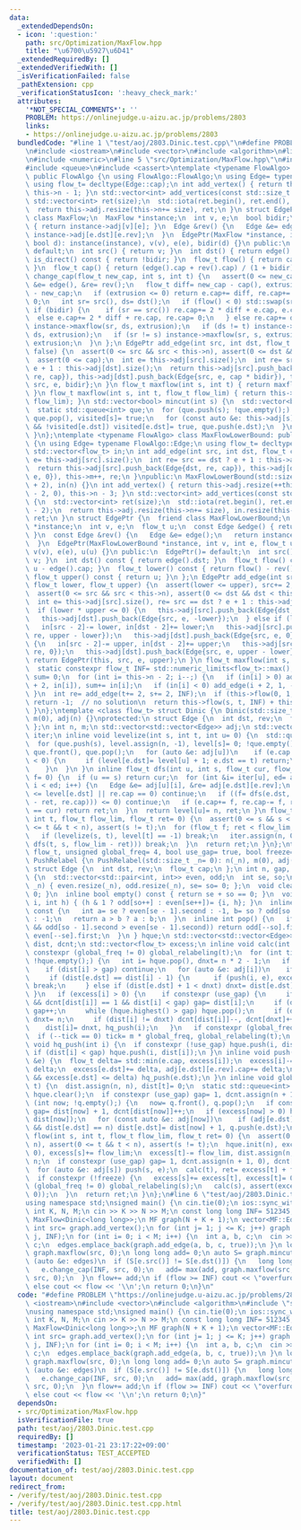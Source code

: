 ```yaml
---
data:
  _extendedDependsOn:
  - icon: ':question:'
    path: src/Optimization/MaxFlow.hpp
    title: "\u6700\u5927\u6D41"
  _extendedRequiredBy: []
  _extendedVerifiedWith: []
  _isVerificationFailed: false
  _pathExtension: cpp
  _verificationStatusIcon: ':heavy_check_mark:'
  attributes:
    '*NOT_SPECIAL_COMMENTS*': ''
    PROBLEM: https://onlinejudge.u-aizu.ac.jp/problems/2803
    links:
    - https://onlinejudge.u-aizu.ac.jp/problems/2803
  bundledCode: "#line 1 \"test/aoj/2803.Dinic.test.cpp\"\n#define PROBLEM \"https://onlinejudge.u-aizu.ac.jp/problems/2803\"\
    \n#include <iostream>\n#include <vector>\n#include <algorithm>\n#line 3 \"src/Optimization/MaxFlow.hpp\"\
    \n#include <numeric>\n#line 5 \"src/Optimization/MaxFlow.hpp\"\n#include <limits>\n\
    #include <queue>\n#include <cassert>\ntemplate <typename FlowAlgo> struct MaxFlow:\
    \ public FlowAlgo {\n using FlowAlgo::FlowAlgo;\n using Edge= typename FlowAlgo::Edge;\n\
    \ using flow_t= decltype(Edge::cap);\n int add_vertex() { return this->adj.resize(++this->n),\
    \ this->n - 1; }\n std::vector<int> add_vertices(const std::size_t size) {\n \
    \ std::vector<int> ret(size);\n  std::iota(ret.begin(), ret.end(), this->n);\n\
    \  return this->adj.resize(this->n+= size), ret;\n }\n struct EdgePtr {\n  friend\
    \ class MaxFlow;\n  MaxFlow *instance;\n  int v, e;\n  bool bidir;\n  Edge &edge()\
    \ { return instance->adj[v][e]; }\n  Edge &rev() {\n   Edge &e= edge();\n   return\
    \ instance->adj[e.dst][e.rev];\n  }\n  EdgePtr(MaxFlow *instance, int v, int e,\
    \ bool d): instance(instance), v(v), e(e), bidir(d) {}\n public:\n  EdgePtr()=\
    \ default;\n  int src() { return v; }\n  int dst() { return edge().dst; }\n  bool\
    \ is_direct() const { return !bidir; }\n  flow_t flow() { return cap() - edge().cap;\
    \ }\n  flow_t cap() { return (edge().cap + rev().cap) / (1 + bidir); }\n  flow_t\
    \ change_cap(flow_t new_cap, int s, int t) {\n   assert(0 <= new_cap);\n   Edge\
    \ &e= edge(), &re= rev();\n   flow_t diff= new_cap - cap(), extrusion= std::abs(flow())\
    \ - new_cap;\n   if (extrusion <= 0) return e.cap+= diff, re.cap+= diff * bidir,\
    \ 0;\n   int sr= src(), ds= dst();\n   if (flow() < 0) std::swap(sr, ds);\n  \
    \ if (bidir) {\n    if (sr == src()) re.cap+= 2 * diff + e.cap, e.cap= 0;\n  \
    \  else e.cap+= 2 * diff + re.cap, re.cap= 0;\n   } else re.cap+= diff;\n   extrusion-=\
    \ instance->maxflow(sr, ds, extrusion);\n   if (ds != t) instance->maxflow(t,\
    \ ds, extrusion);\n   if (sr != s) instance->maxflow(sr, s, extrusion);\n   return\
    \ extrusion;\n  }\n };\n EdgePtr add_edge(int src, int dst, flow_t cap, bool bidir=\
    \ false) {\n  assert(0 <= src && src < this->n), assert(0 <= dst && dst < this->n);\n\
    \  assert(0 <= cap);\n  int e= this->adj[src].size();\n  int re= src == dst ?\
    \ e + 1 : this->adj[dst].size();\n  return this->adj[src].push_back(Edge{dst,\
    \ re, cap}), this->adj[dst].push_back(Edge{src, e, cap * bidir}), this->m++, EdgePtr{this,\
    \ src, e, bidir};\n }\n flow_t maxflow(int s, int t) { return maxflow(s, t, std::numeric_limits<flow_t>::max());\
    \ }\n flow_t maxflow(int s, int t, flow_t flow_lim) { return this->flow(s, t,\
    \ flow_lim); }\n std::vector<bool> mincut(int s) {\n  std::vector<bool> visited(this->n);\n\
    \  static std::queue<int> que;\n  for (que.push(s); !que.empty();) {\n   s= que.front(),\
    \ que.pop(), visited[s]= true;\n   for (const auto &e: this->adj[s])\n    if (e.cap\
    \ && !visited[e.dst]) visited[e.dst]= true, que.push(e.dst);\n  }\n  return visited;\n\
    \ }\n};\ntemplate <typename FlowAlgo> class MaxFlowLowerBound: public FlowAlgo\
    \ {\n using Edge= typename FlowAlgo::Edge;\n using flow_t= decltype(Edge::cap);\n\
    \ std::vector<flow_t> in;\n int add_edge(int src, int dst, flow_t cap) {\n  int\
    \ e= this->adj[src].size();\n  int re= src == dst ? e + 1 : this->adj[dst].size();\n\
    \  return this->adj[src].push_back(Edge{dst, re, cap}), this->adj[dst].push_back(Edge{src,\
    \ e, 0}), this->m++, re;\n }\npublic:\n MaxFlowLowerBound(std::size_t n= 0): FlowAlgo(n\
    \ + 2), in(n) {}\n int add_vertex() { return this->adj.resize(++this->n), in.resize(this->n\
    \ - 2, 0), this->n - 3; }\n std::vector<int> add_vertices(const std::size_t size)\
    \ {\n  std::vector<int> ret(size);\n  std::iota(ret.begin(), ret.end(), this->n\
    \ - 2);\n  return this->adj.resize(this->n+= size), in.resize(this->n - 2, 0),\
    \ ret;\n }\n struct EdgePtr {\n  friend class MaxFlowLowerBound;\n  MaxFlowLowerBound\
    \ *instance;\n  int v, e;\n  flow_t u;\n  const Edge &edge() { return instance->adj[v][e];\
    \ }\n  const Edge &rev() {\n   Edge &e= edge();\n   return instance->adj[e.dst][e.rev];\n\
    \  }\n  EdgePtr(MaxFlowLowerBound *instance, int v, int e, flow_t u): instance(instance),\
    \ v(v), e(e), u(u) {}\n public:\n  EdgePtr()= default;\n  int src() const { return\
    \ v; }\n  int dst() const { return edge().dst; }\n  flow_t flow() const { return\
    \ u - edge().cap; }\n  flow_t lower() const { return flow() - rev().cap; }\n \
    \ flow_t upper() const { return u; }\n };\n EdgePtr add_edge(int src, int dst,\
    \ flow_t lower, flow_t upper) {\n  assert(lower <= upper), src+= 2, dst+= 2;\n\
    \  assert(0 <= src && src < this->n), assert(0 <= dst && dst < this->n);\n  this->m++;\n\
    \  int e= this->adj[src].size(), re= src == dst ? e + 1 : this->adj[dst].size();\n\
    \  if (lower * upper <= 0) {\n   this->adj[src].push_back(Edge{dst, re, upper});\n\
    \   this->adj[dst].push_back(Edge{src, e, -lower});\n  } else if (lower > 0) {\n\
    \   in[src - 2]-= lower, in[dst - 2]+= lower;\n   this->adj[src].push_back(Edge{dst,\
    \ re, upper - lower});\n   this->adj[dst].push_back(Edge{src, e, 0});\n  } else\
    \ {\n   in[src - 2]-= upper, in[dst - 2]+= upper;\n   this->adj[src].push_back(Edge{dst,\
    \ re, 0});\n   this->adj[dst].push_back(Edge{src, e, upper - lower});\n  }\n \
    \ return EdgePtr(this, src, e, upper);\n }\n flow_t maxflow(int s, int t) {\n\
    \  static constexpr flow_t INF= std::numeric_limits<flow_t>::max();\n  flow_t\
    \ sum= 0;\n  for (int i= this->n - 2; i--;) {\n   if (in[i] > 0) add_edge(0, i\
    \ + 2, in[i]), sum+= in[i];\n   if (in[i] < 0) add_edge(i + 2, 1, -in[i]);\n \
    \ }\n  int re= add_edge(t+= 2, s+= 2, INF);\n  if (this->flow(0, 1, INF) < sum)\
    \ return -1;  // no solution\n  return this->flow(s, t, INF) + this->adj[s][re].cap;\n\
    \ }\n};\ntemplate <class flow_t> struct Dinic {\n Dinic(std::size_t _n= 0): n(_n),\
    \ m(0), adj(n) {}\nprotected:\n struct Edge {\n  int dst, rev;\n  flow_t cap;\n\
    \ };\n int n, m;\n std::vector<std::vector<Edge>> adj;\n std::vector<int> level,\
    \ iter;\n inline void levelize(int s, int t, int u= 0) {\n  std::queue<int> que;\n\
    \  for (que.push(s), level.assign(n, -1), level[s]= 0; !que.empty();) {\n   u=\
    \ que.front(), que.pop();\n   for (auto &e: adj[u])\n    if (e.cap > 0 && level[e.dst]\
    \ < 0) {\n     if (level[e.dst]= level[u] + 1; e.dst == t) return;\n     que.push(e.dst);\n\
    \    }\n  }\n }\n inline flow_t dfs(int u, int s, flow_t cur, flow_t ret= 0, flow_t\
    \ f= 0) {\n  if (u == s) return cur;\n  for (int &i= iter[u], ed= adj[u].size();\
    \ i < ed; i++) {\n   Edge &e= adj[u][i], &re= adj[e.dst][e.rev];\n   if (level[u]\
    \ <= level[e.dst] || re.cap == 0) continue;\n   if ((f= dfs(e.dst, s, std::min(cur\
    \ - ret, re.cap))) <= 0) continue;\n   if (e.cap+= f, re.cap-= f, ret+= f; ret\
    \ == cur) return ret;\n  }\n  return level[u]= n, ret;\n }\n flow_t flow(int s,\
    \ int t, flow_t flow_lim, flow_t ret= 0) {\n  assert(0 <= s && s < n), assert(0\
    \ <= t && t < n), assert(s != t);\n  for (flow_t f; ret < flow_lim; ret+= f) {\n\
    \   if (levelize(s, t), level[t] == -1) break;\n   iter.assign(n, 0);\n   if (!(f=\
    \ dfs(t, s, flow_lim - ret))) break;\n  }\n  return ret;\n }\n};\ntemplate <class\
    \ flow_t, unsigned global_freq= 4, bool use_gap= true, bool freeze= false> struct\
    \ PushRelabel {\n PushRelabel(std::size_t _n= 0): n(_n), m(0), adj(n) {}\nprotected:\n\
    \ struct Edge {\n  int dst, rev;\n  flow_t cap;\n };\n int n, gap, m;\n struct\
    \ {\n  std::vector<std::pair<int, int>> even, odd;\n  int se, so;\n  void init(int\
    \ _n) { even.resize(_n), odd.resize(_n), se= so= 0; };\n  void clear() { se= so=\
    \ 0; }\n  inline bool empty() const { return se + so == 0; }\n  void push(int\
    \ i, int h) { (h & 1 ? odd[so++] : even[se++])= {i, h}; }\n  inline int highest()\
    \ const {\n   int a= se ? even[se - 1].second : -1, b= so ? odd[so - 1].second\
    \ : -1;\n   return a > b ? a : b;\n  }\n  inline int pop() {\n   if (!se || (so\
    \ && odd[so - 1].second > even[se - 1].second)) return odd[--so].first;\n   return\
    \ even[--se].first;\n  }\n } hque;\n std::vector<std::vector<Edge>> adj;\n std::vector<int>\
    \ dist, dcnt;\n std::vector<flow_t> excess;\n inline void calc(int t) {\n  if\
    \ constexpr (global_freq != 0) global_relabeling(t);\n  for (int tick= m * global_freq;\
    \ !hque.empty();) {\n   int i= hque.pop(), dnxt= n * 2 - 1;\n   if constexpr (use_gap)\n\
    \    if (dist[i] > gap) continue;\n   for (auto &e: adj[i])\n    if (e.cap) {\n\
    \     if (dist[e.dst] == dist[i] - 1) {\n      if (push(i, e), excess[i] == 0)\
    \ break;\n     } else if (dist[e.dst] + 1 < dnxt) dnxt= dist[e.dst] + 1;\n   \
    \ }\n   if (excess[i] > 0) {\n    if constexpr (use_gap) {\n     if (dnxt != dist[i]\
    \ && dcnt[dist[i]] == 1 && dist[i] < gap) gap= dist[i];\n     if (dnxt == gap)\
    \ gap++;\n     while (hque.highest() > gap) hque.pop();\n     if (dnxt > gap)\
    \ dnxt= n;\n     if (dist[i] != dnxt) dcnt[dist[i]]--, dcnt[dnxt]++;\n    }\n\
    \    dist[i]= dnxt, hq_push(i);\n   }\n   if constexpr (global_freq != 0)\n  \
    \  if (--tick == 0) tick= m * global_freq, global_relabeling(t);\n  }\n }\n inline\
    \ void hq_push(int i) {\n  if constexpr (!use_gap) hque.push(i, dist[i]);\n  else\
    \ if (dist[i] < gap) hque.push(i, dist[i]);\n }\n inline void push(int i, Edge\
    \ &e) {\n  flow_t delta= std::min(e.cap, excess[i]);\n  excess[i]-= delta, e.cap-=\
    \ delta;\n  excess[e.dst]+= delta, adj[e.dst][e.rev].cap+= delta;\n  if (0 < excess[e.dst]\
    \ && excess[e.dst] <= delta) hq_push(e.dst);\n }\n inline void global_relabeling(int\
    \ t) {\n  dist.assign(n, n), dist[t]= 0;\n  static std::queue<int> q;\n  q.push(t),\
    \ hque.clear();\n  if constexpr (use_gap) gap= 1, dcnt.assign(n + 1, 0);\n  for\
    \ (int now; !q.empty();) {\n   now= q.front(), q.pop();\n   if constexpr (use_gap)\
    \ gap= dist[now] + 1, dcnt[dist[now]]++;\n   if (excess[now] > 0) hque.push(now,\
    \ dist[now]);\n   for (const auto &e: adj[now])\n    if (adj[e.dst][e.rev].cap\
    \ && dist[e.dst] == n) dist[e.dst]= dist[now] + 1, q.push(e.dst);\n  }\n }\n flow_t\
    \ flow(int s, int t, flow_t flow_lim, flow_t ret= 0) {\n  assert(0 <= s && s <\
    \ n), assert(0 <= t && t < n), assert(s != t);\n  hque.init(n), excess.assign(n,\
    \ 0), excess[s]+= flow_lim;\n  excess[t]-= flow_lim, dist.assign(n, 0), dist[s]=\
    \ n;\n  if constexpr (use_gap) gap= 1, dcnt.assign(n + 1, 0), dcnt[0]= n - 1;\n\
    \  for (auto &e: adj[s]) push(s, e);\n  calc(t), ret= excess[t] + flow_lim;\n\
    \  if constexpr (!freeze) {\n   excess[s]+= excess[t], excess[t]= 0;\n   if constexpr\
    \ (global_freq != 0) global_relabeling(s);\n   calc(s), assert(excess == std::vector<flow_t>(n,\
    \ 0));\n  }\n  return ret;\n }\n};\n#line 6 \"test/aoj/2803.Dinic.test.cpp\"\n\
    using namespace std;\nsigned main() {\n cin.tie(0);\n ios::sync_with_stdio(0);\n\
    \ int K, N, M;\n cin >> K >> N >> M;\n const long long INF= 512345;\n using MF=\
    \ MaxFlow<Dinic<long long>>;\n MF graph(N + K + 1);\n vector<MF::EdgePtr> edges;\n\
    \ int src= graph.add_vertex();\n for (int j= 1; j <= K; j++) graph.add_edge(src,\
    \ j, INF);\n for (int i= 0; i < M; i++) {\n  int a, b, c;\n  cin >> a >> b >>\
    \ c;\n  edges.emplace_back(graph.add_edge(a, b, c, true));\n }\n long long flow=\
    \ graph.maxflow(src, 0);\n long long add= 0;\n auto S= graph.mincut(src);\n for\
    \ (auto &e: edges)\n  if (S[e.src()] != S[e.dst()]) {\n   long long pre= e.cap();\n\
    \   e.change_cap(INF, src, 0);\n   add= max(add, graph.maxflow(src, 0));\n   e.change_cap(pre,\
    \ src, 0);\n  }\n flow+= add;\n if (flow >= INF) cout << \"overfuro\" << '\\n';\n\
    \ else cout << flow << '\\n';\n return 0;\n}\n"
  code: "#define PROBLEM \"https://onlinejudge.u-aizu.ac.jp/problems/2803\"\n#include\
    \ <iostream>\n#include <vector>\n#include <algorithm>\n#include \"src/Optimization/MaxFlow.hpp\"\
    \nusing namespace std;\nsigned main() {\n cin.tie(0);\n ios::sync_with_stdio(0);\n\
    \ int K, N, M;\n cin >> K >> N >> M;\n const long long INF= 512345;\n using MF=\
    \ MaxFlow<Dinic<long long>>;\n MF graph(N + K + 1);\n vector<MF::EdgePtr> edges;\n\
    \ int src= graph.add_vertex();\n for (int j= 1; j <= K; j++) graph.add_edge(src,\
    \ j, INF);\n for (int i= 0; i < M; i++) {\n  int a, b, c;\n  cin >> a >> b >>\
    \ c;\n  edges.emplace_back(graph.add_edge(a, b, c, true));\n }\n long long flow=\
    \ graph.maxflow(src, 0);\n long long add= 0;\n auto S= graph.mincut(src);\n for\
    \ (auto &e: edges)\n  if (S[e.src()] != S[e.dst()]) {\n   long long pre= e.cap();\n\
    \   e.change_cap(INF, src, 0);\n   add= max(add, graph.maxflow(src, 0));\n   e.change_cap(pre,\
    \ src, 0);\n  }\n flow+= add;\n if (flow >= INF) cout << \"overfuro\" << '\\n';\n\
    \ else cout << flow << '\\n';\n return 0;\n}"
  dependsOn:
  - src/Optimization/MaxFlow.hpp
  isVerificationFile: true
  path: test/aoj/2803.Dinic.test.cpp
  requiredBy: []
  timestamp: '2023-01-21 23:17:22+09:00'
  verificationStatus: TEST_ACCEPTED
  verifiedWith: []
documentation_of: test/aoj/2803.Dinic.test.cpp
layout: document
redirect_from:
- /verify/test/aoj/2803.Dinic.test.cpp
- /verify/test/aoj/2803.Dinic.test.cpp.html
title: test/aoj/2803.Dinic.test.cpp
---
```

